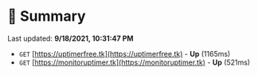 # 📖 Summary
Last updated: **9/18/2021, 10:31:47 PM**

- `GET` [https://uptimerfree.tk](https://uptimerfree.tk) - **Up** (1165ms)
- `GET` [https://monitoruptimer.tk](https://monitoruptimer.tk) - **Up** (521ms)
